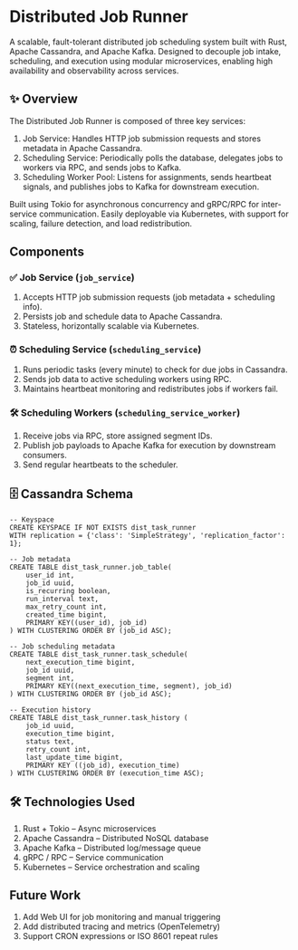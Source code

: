 # Distributed Job Runner
A scalable, fault-tolerant distributed job scheduling system built with Rust, Apache Cassandra, and Apache Kafka. Designed to decouple job intake, scheduling, and execution using modular microservices, enabling high availability and observability across services.

## ✨ Overview
The Distributed Job Runner is composed of three key services:

1. Job Service: Handles HTTP job submission requests and stores metadata in Apache Cassandra.
2. Scheduling Service: Periodically polls the database, delegates jobs to workers via RPC, and sends jobs to Kafka.
3. Scheduling Worker Pool: Listens for assignments, sends heartbeat signals, and publishes jobs to Kafka for downstream execution.

Built using Tokio for asynchronous concurrency and gRPC/RPC for inter-service communication. Easily deployable via Kubernetes, with support for scaling, failure detection, and load redistribution.

## Components
### ✅ Job Service (`job_service`)
1. Accepts HTTP job submission requests (job metadata + scheduling info).
2. Persists job and schedule data to Apache Cassandra.
3. Stateless, horizontally scalable via Kubernetes.

### ⏰ Scheduling Service (`scheduling_service`)
1. Runs periodic tasks (every minute) to check for due jobs in Cassandra.
2. Sends job data to active scheduling workers using RPC.
3. Maintains heartbeat monitoring and redistributes jobs if workers fail.

### 🛠️ Scheduling Workers (`scheduling_service_worker`)
1. Receive jobs via RPC, store assigned segment IDs.
2. Publish job payloads to Apache Kafka for execution by downstream consumers.
3. Send regular heartbeats to the scheduler.

## 🗄️ Cassandra Schema
```cql
-- Keyspace
CREATE KEYSPACE IF NOT EXISTS dist_task_runner
WITH replication = {'class': 'SimpleStrategy', 'replication_factor': 1};

-- Job metadata
CREATE TABLE dist_task_runner.job_table(
    user_id int,
    job_id uuid,
    is_recurring boolean,
    run_interval text,
    max_retry_count int,
    created_time bigint,
    PRIMARY KEY((user_id), job_id)
) WITH CLUSTERING ORDER BY (job_id ASC);

-- Job scheduling metadata
CREATE TABLE dist_task_runner.task_schedule(
    next_execution_time bigint,
    job_id uuid,
    segment int,
    PRIMARY KEY((next_execution_time, segment), job_id)
) WITH CLUSTERING ORDER BY (job_id ASC);

-- Execution history
CREATE TABLE dist_task_runner.task_history (
    job_id uuid,
    execution_time bigint,
    status text,
    retry_count int,
    last_update_time bigint,
    PRIMARY KEY ((job_id), execution_time)
) WITH CLUSTERING ORDER BY (execution_time ASC);
```

## 🛠️ Technologies Used
1. Rust + Tokio – Async microservices
2. Apache Cassandra – Distributed NoSQL database
3. Apache Kafka – Distributed log/message queue
4. gRPC / RPC – Service communication
5. Kubernetes – Service orchestration and scaling

## Future Work
1. Add Web UI for job monitoring and manual triggering
2. Add distributed tracing and metrics (OpenTelemetry)
3. Support CRON expressions or ISO 8601 repeat rules
